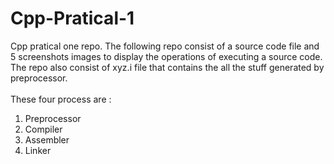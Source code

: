 # Cpp-Pratical-1
Cpp pratical one repo.
The following repo consist of a source code file and 5 screenshots images to display the operations of executing a source code.
The repo also consist of xyz.i file that contains the all the stuff generated by preprocessor.
<br>
<br>
These four process are :
1. Preprocessor
2. Compiler
3. Assembler
4. Linker
